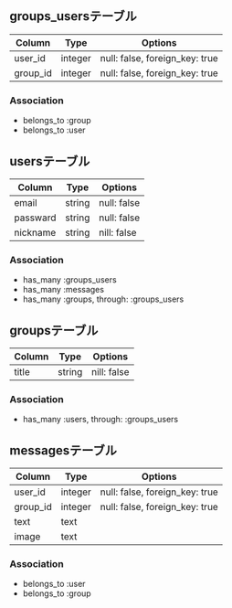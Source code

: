 ## groups_usersテーブル

|Column|Type|Options|
|------|----|-------|
|user_id|integer|null: false, foreign_key: true|
|group_id|integer|null: false, foreign_key: true|

### Association
- belongs_to :group
- belongs_to :user
## usersテーブル
|Column|Type|Options|
|------|----|-------|
|email|string|null: false|
|passward|string|null: false|
|nickname|string|nill: false|

### Association
- has_many :groups_users
- has_many :messages
- has_many :groups, through: :groups_users

## groupsテーブル

|Column|Type|Options|
|------|----|-------|
|title|string|nill: false|


### Association

- has_many :users, through: :groups_users

## messagesテーブル
|Column|Type|Options|
|------|----|-------|
|user_id|integer|null: false, foreign_key: true|
|group_id|integer|null: false, foreign_key: true|
|text|text||
|image|text||
### Association
- belongs_to :user
- belongs_to :group






